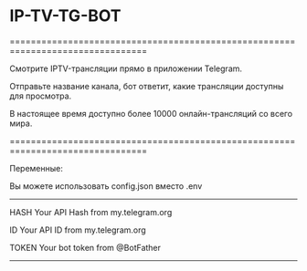 # IP-TV-TG-BOT

================================================================================

Смотрите IPTV-трансляции прямо в приложении Telegram.

Отправьте название канала, бот ответит, какие трансляции доступны для просмотра.

В настоящее время доступно более 10000 онлайн-трансляций со всего мира.

================================================================================

Переменные:

Вы можете использовать config.json вместо .env

-----------------------------------------

HASH Your API Hash from my.telegram.org

ID Your API ID from my.telegram.org

TOKEN Your bot token from @BotFather

-----------------------------------------


